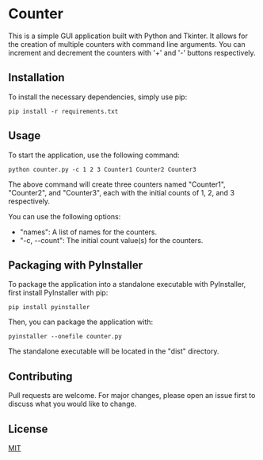 # Counter
This is a simple GUI application built with Python and Tkinter. It allows for the creation of multiple counters with command line arguments. You can increment and decrement the counters with '+' and '-' buttons respectively.

## Installation
To install the necessary dependencies, simply use pip:

    pip install -r requirements.txt

## Usage
To start the application, use the following command:

    python counter.py -c 1 2 3 Counter1 Counter2 Counter3

The above command will create three counters named "Counter1", "Counter2", and "Counter3", each with the initial counts of 1, 2, and 3 respectively.

You can use the following options:

* "names": A list of names for the counters.
* "-c, --count": The initial count value(s) for the counters.

## Packaging with PyInstaller
To package the application into a standalone executable with PyInstaller, first install PyInstaller with pip:

    pip install pyinstaller

Then, you can package the application with:

    pyinstaller --onefile counter.py

The standalone executable will be located in the "dist" directory.

## Contributing
Pull requests are welcome. For major changes, please open an issue first to discuss what you would like to change.

## License
[MIT](https://choosealicense.com/licenses/mit/)